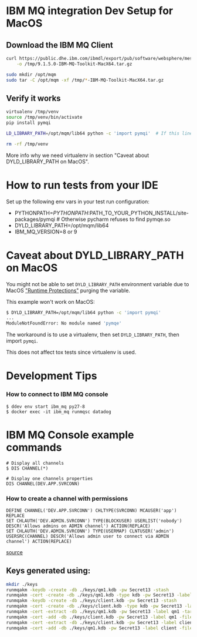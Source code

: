 # IBM MQ integration Dev Setup for MacOS

## Download the IBM MQ Client

```bash
curl https://public.dhe.ibm.com/ibmdl/export/pub/software/websphere/messaging/mqdev/mactoolkit/9.1.5.0-IBM-MQ-Toolkit-MacX64.tar.gz \
    -o /tmp/9.1.5.0-IBM-MQ-Toolkit-MacX64.tar.gz

sudo mkdir /opt/mqm
sudo tar -C /opt/mqm -xf /tmp/*-IBM-MQ-Toolkit-MacX64.tar.gz
```

## Verify it works

```bash
virtualenv /tmp/venv
source /tmp/venv/bin/activate
pip install pymqi

LD_LIBRARY_PATH=/opt/mqm/lib64 python -c 'import pymqi'  # If this line does not fail. We are good.

rm -rf /tmp/venv
```

More info why we need virtualenv in section "Caveat about DYLD_LIBRARY_PATH on MacOS".


How to run tests from your IDE
=============================
Set up the following env vars in your test run configuration:

* PYTHONPATH=$PYTHONPATH:$PATH_TO_YOUR_PYTHON_INSTALL/site-packages/pymqi  # Otherwise pycharm refuses to find pymqe.so
* DYLD_LIBRARY_PATH=/opt/mqm/lib64
* IBM_MQ_VERSION=8 or 9

Caveat about DYLD_LIBRARY_PATH on MacOS
=======================================

You might not be able to set `DYLD_LIBRARY_PATH` environment variable due to MacOS ["Runtime Protections"](https://developer.apple.com/library/archive/documentation/Security/Conceptual/System_Integrity_Protection_Guide/RuntimeProtections/RuntimeProtections.html#//apple_ref/doc/uid/TP40016462-CH3-SW1) purging the variable.

This example won't work on MacOS:

```bash
$ DYLD_LIBRARY_PATH=/opt/mqm/lib64 python -c 'import pymqi'
...
ModuleNotFoundError: No module named 'pymqe'
```

The workaround is to use a virtualenv, then set `DYLD_LIBRARY_PATH`, then import `pymqi`.

This does not affect tox tests since virtualenv is used.

Development Tips
================

### How to connect to IBM MQ console

```
$ ddev env start ibm_mq py27-8
$ docker exec -it ibm_mq runmqsc datadog
```

# IBM MQ Console example commands

```
# Display all channels
$ DIS CHANNEL(*)

# Display one channels properties
DIS CHANNEL(DEV.APP.SVRCONN)
``` 


### How to create a channel with permissions

```
DEFINE CHANNEL('DEV.APP.SVRCONN') CHLTYPE(SVRCONN) MCAUSER('app') REPLACE
SET CHLAUTH('DEV.ADMIN.SVRCONN') TYPE(BLOCKUSER) USERLIST('nobody') DESCR('Allows admins on ADMIN channel') ACTION(REPLACE)
SET CHLAUTH('DEV.ADMIN.SVRCONN') TYPE(USERMAP) CLNTUSER('admin') USERSRC(CHANNEL) DESCR('Allows admin user to connect via ADMIN channel') ACTION(REPLACE)
```
[source](https://github.com/ibm-messaging/mq-docker/blob/a1df5ac6c5f39c375bdbdc0ec812c00aa54accc3/mq-dev-config#L35-L43)


## Keys generated using:

```bash
mkdir ./keys
runmqakm -keydb -create -db ./keys/qm1.kdb -pw Secret13 -stash
runmqakm -cert -create -db ./keys/qm1.kdb -type kdb -pw Secret13 -label qm1 -dn CN=qm1 -size 2048 -x509version 3 -expire 365 -sig_alg SHA256WithRSA
runmqakm -keydb -create -db ./keys/client.kdb -pw Secret13 -stash
runmqakm -cert -create -db ./keys/client.kdb -type kdb -pw Secret13 -label client -dn CN=client -size 2048 -x509version 3 -expire 365 -sig_alg SHA256WithRSA
runmqakm -cert -extract -db ./keys/qm1.kdb -pw Secret13 -label qm1 -target ./keys/qm1.pem
runmqakm -cert -add -db ./keys/client.kdb -pw Secret13 -label qm1 -file ./keys/qm1.pem
runmqakm -cert -extract -db ./keys/client.kdb -pw Secret13 -label client -target ./keys/client.pem
runmqakm -cert -add -db ./keys/qm1.kdb -pw Secret13 -label client -file ./keys/client.pem
```
